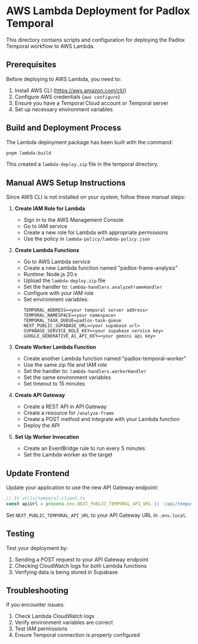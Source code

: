# AWS Lambda Deployment for Padlox Temporal

This directory contains scripts and configuration for deploying the Padlox Temporal workflow to AWS Lambda.

## Prerequisites

Before deploying to AWS Lambda, you need to:

1. Install AWS CLI (https://aws.amazon.com/cli/)
2. Configure AWS credentials (`aws configure`)
3. Ensure you have a Temporal Cloud account or Temporal server
4. Set up necessary environment variables

## Build and Deployment Process

The Lambda deployment package has been built with the command:
```bash
pnpm lambda:build
```

This created a `lambda-deploy.zip` file in the temporal directory.

## Manual AWS Setup Instructions

Since AWS CLI is not installed on your system, follow these manual steps:

1. **Create IAM Role for Lambda**

   - Sign in to the AWS Management Console
   - Go to IAM service
   - Create a new role for Lambda with appropriate permissions
   - Use the policy in `lambda-policy/lambda-policy.json`

2. **Create Lambda Functions**

   - Go to AWS Lambda service
   - Create a new Lambda function named "padlox-frame-analysis"
   - Runtime: Node.js 20.x
   - Upload the `lambda-deploy.zip` file
   - Set the handler to: `lambda-handlers.analyzeFrameHandler`
   - Configure with your IAM role
   - Set environment variables:
     ```
     TEMPORAL_ADDRESS=<your temporal server address>
     TEMPORAL_NAMESPACE=<your namespace>
     TEMPORAL_TASK_QUEUE=padlox-task-queue
     NEXT_PUBLIC_SUPABASE_URL=<your supabase url>
     SUPABASE_SERVICE_ROLE_KEY=<your supabase service key>
     GOOGLE_GENERATIVE_AI_API_KEY=<your gemini api key>
     ```

3. **Create Worker Lambda Function**

   - Create another Lambda function named "padlox-temporal-worker"
   - Use the same zip file and IAM role
   - Set the handler to: `lambda-handlers.workerHandler`
   - Set the same environment variables
   - Set timeout to 15 minutes

4. **Create API Gateway**

   - Create a REST API in API Gateway
   - Create a resource for `/analyze-frame`
   - Create a POST method and integrate with your Lambda function
   - Deploy the API

5. **Set Up Worker Invocation**

   - Create an EventBridge rule to run every 5 minutes
   - Set the Lambda worker as the target

## Update Frontend

Update your application to use the new API Gateway endpoint:

```typescript
// In utils/temporal-client.ts
const apiUrl = process.env.NEXT_PUBLIC_TEMPORAL_API_URL || '/api/temporal';
```

Set `NEXT_PUBLIC_TEMPORAL_API_URL` to your API Gateway URL in `.env.local`.

## Testing

Test your deployment by:

1. Sending a POST request to your API Gateway endpoint
2. Checking CloudWatch logs for both Lambda functions
3. Verifying data is being stored in Supabase

## Troubleshooting

If you encounter issues:

1. Check Lambda CloudWatch logs
2. Verify environment variables are correct
3. Test IAM permissions
4. Ensure Temporal connection is properly configured 